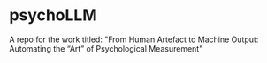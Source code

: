 # psychoLLM
A repo for the work titled: "From Human Artefact to Machine Output: Automating the “Art” of Psychological Measurement"
